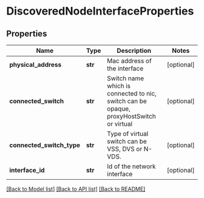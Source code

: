 # DiscoveredNodeInterfaceProperties

## Properties
Name | Type | Description | Notes
------------ | ------------- | ------------- | -------------
**physical_address** | **str** | Mac address of the interface | [optional] 
**connected_switch** | **str** | Switch name which is connected to nic, switch can be opaque, proxyHostSwitch or virtual | [optional] 
**connected_switch_type** | **str** | Type of virtual switch can be VSS, DVS or N-VDS. | [optional] 
**interface_id** | **str** | Id of the network interface | [optional] 

[[Back to Model list]](../README.md#documentation-for-models) [[Back to API list]](../README.md#documentation-for-api-endpoints) [[Back to README]](../README.md)

